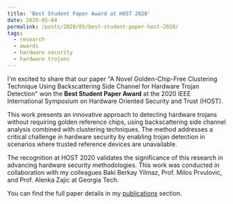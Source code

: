 ```yaml
---
title: 'Best Student Paper Award at HOST 2020'
date: 2020-05-04
permalink: /posts/2020/05/best-student-paper-host-2020/
tags:
  - research
  - awards
  - hardware security
  - hardware trojans
---
```


I'm excited to share that our paper "A Novel Golden-Chip-Free Clustering Technique Using Backscattering Side Channel for Hardware Trojan Detection" won the **Best Student Paper Award** at the 2020 IEEE International Symposium on Hardware Oriented Security and Trust (HOST).

This work presents an innovative approach to detecting hardware trojans without requiring golden reference chips, using backscattering side channel analysis combined with clustering techniques. The method addresses a critical challenge in hardware security by enabling trojan detection in scenarios where trusted reference devices are unavailable.

The recognition at HOST 2020 validates the significance of this research in advancing hardware security methodologies. This work was conducted in collaboration with my colleagues Baki Berkay Yilmaz, Prof. Milos Prvulovic, and Prof. Alenka Zajic at Georgia Tech.

You can find the full paper details in my [publications](/publications/) section.